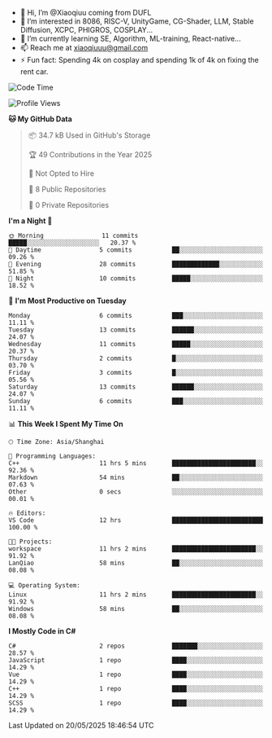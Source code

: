 - 👋 Hi, I’m @Xiaoqiuu coming from DUFL
- 👀 I’m interested in 8086, RISC-V, UnityGame, CG-Shader, LLM, Stable Diffusion, XCPC, PHIGROS, COSPLAY...
- 🌱 I’m currently learning SE, Algorithm, ML-training, React-native...
- 📫 Reach me at xiaoqiuuu@gmail.com
- ⚡ Fun fact: Spending 4k on cosplay and spending 1k of 4k on fixing the rent car.

<!---
Xiaoqiuu/Xiaoqiuu is a ✨ special ✨ repository because its `README.md` (this file) appears on your GitHub profile.
You can click the Preview link to take a look at your changes.
--->
<!---
[![Xiaoqiuu's GitHub stats](https://github-readme-stats.vercel.app/api?username=Xiaoqiuu)](https://github.com/anuraghazra/github-readme-stats)
--->

<!--START_SECTION:waka-->
![Code Time](http://img.shields.io/badge/Code%20Time-43%20hrs%2016%20mins-blue)

![Profile Views](http://img.shields.io/badge/Profile%20Views-0-blue)

**🐱 My GitHub Data** 

> 📦 34.7 kB Used in GitHub's Storage 
 > 
> 🏆 49 Contributions in the Year 2025
 > 
> 🚫 Not Opted to Hire
 > 
> 📜 8 Public Repositories 
 > 
> 🔑 0 Private Repositories 
 > 
**I'm a Night 🦉** 

```text
🌞 Morning                11 commits          █████░░░░░░░░░░░░░░░░░░░░   20.37 % 
🌆 Daytime                5 commits           ██░░░░░░░░░░░░░░░░░░░░░░░   09.26 % 
🌃 Evening                28 commits          █████████████░░░░░░░░░░░░   51.85 % 
🌙 Night                  10 commits          █████░░░░░░░░░░░░░░░░░░░░   18.52 % 
```
📅 **I'm Most Productive on Tuesday** 

```text
Monday                   6 commits           ███░░░░░░░░░░░░░░░░░░░░░░   11.11 % 
Tuesday                  13 commits          ██████░░░░░░░░░░░░░░░░░░░   24.07 % 
Wednesday                11 commits          █████░░░░░░░░░░░░░░░░░░░░   20.37 % 
Thursday                 2 commits           █░░░░░░░░░░░░░░░░░░░░░░░░   03.70 % 
Friday                   3 commits           █░░░░░░░░░░░░░░░░░░░░░░░░   05.56 % 
Saturday                 13 commits          ██████░░░░░░░░░░░░░░░░░░░   24.07 % 
Sunday                   6 commits           ███░░░░░░░░░░░░░░░░░░░░░░   11.11 % 
```


📊 **This Week I Spent My Time On** 

```text
🕑︎ Time Zone: Asia/Shanghai

💬 Programming Languages: 
C++                      11 hrs 5 mins       ███████████████████████░░   92.36 % 
Markdown                 54 mins             ██░░░░░░░░░░░░░░░░░░░░░░░   07.63 % 
Other                    0 secs              ░░░░░░░░░░░░░░░░░░░░░░░░░   00.01 % 

🔥 Editors: 
VS Code                  12 hrs              █████████████████████████   100.00 % 

🐱‍💻 Projects: 
workspace                11 hrs 2 mins       ███████████████████████░░   91.92 % 
LanQiao                  58 mins             ██░░░░░░░░░░░░░░░░░░░░░░░   08.08 % 

💻 Operating System: 
Linux                    11 hrs 2 mins       ███████████████████████░░   91.92 % 
Windows                  58 mins             ██░░░░░░░░░░░░░░░░░░░░░░░   08.08 % 
```

**I Mostly Code in C#** 

```text
C#                       2 repos             ███████░░░░░░░░░░░░░░░░░░   28.57 % 
JavaScript               1 repo              ████░░░░░░░░░░░░░░░░░░░░░   14.29 % 
Vue                      1 repo              ████░░░░░░░░░░░░░░░░░░░░░   14.29 % 
C++                      1 repo              ████░░░░░░░░░░░░░░░░░░░░░   14.29 % 
SCSS                     1 repo              ████░░░░░░░░░░░░░░░░░░░░░   14.29 % 
```




 Last Updated on 20/05/2025 18:46:54 UTC
<!--END_SECTION:waka-->
